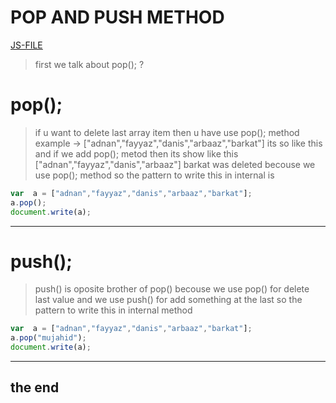 # POP AND PUSH METHOD 
[JS-FILE](/js/38-array-pop&push.js)

>first we talk about pop(); ?

# pop();
>if u want to delete last array item then u have use pop(); method example -> ["adnan","fayyaz","danis","arbaaz","barkat"] its so like this and if we add pop(); metod then its show like this ["adnan","fayyaz","danis","arbaaz"] barkat was deleted becouse we use pop(); method so the pattern to write this in internal is 

```javascript
var  a = ["adnan","fayyaz","danis","arbaaz","barkat"];
a.pop();
document.write(a);
```

---

# push();
>push() is oposite brother of pop() becouse we use pop() for delete last value and we use push() for add something at the last so the pattern to write this in internal method

```javascript
var  a = ["adnan","fayyaz","danis","arbaaz","barkat"];
a.pop("mujahid");
document.write(a);
```

---

## the end